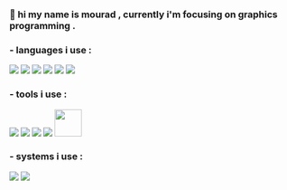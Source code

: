 ### 🤖 hi my name is mourad , currently i'm focusing on graphics programming .

### - languages i use : 
<img src="https://img.icons8.com/color/48/000000/c-plus-plus-logo.png"> <img src="https://img.icons8.com/color/48/000000/c-sharp-logo-2.png"/> <img src="https://img.icons8.com/color/48/000000/python--v1.png"/> <img src="https://img.icons8.com/color/48/000000/javascript--v1.png"/> <img src="https://img.icons8.com/color/48/000000/html-5--v1.png"/> <img src="https://img.icons8.com/color/48/000000/css3.png"/>

### - tools i use :
<img src="https://img.icons8.com/color/48/000000/visual-studio.png" /> <img src="https://img.icons8.com/color/48/000000/visual-studio-code-2019.png"/> <img src="https://img.icons8.com/color/48/000000/git.png"/> <img src="https://img.icons8.com/color/48/000000/github.png"/> <img width="48px" src="https://premake.github.io/img/premake-logo.png"/>


### - systems i use :
<img src="https://img.icons8.com/ios-filled/48/ffffff/windows-10.png"/> <img src="https://img.icons8.com/color/48/000000/linux--v1.png"/>

